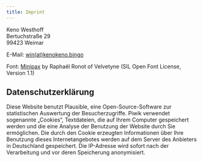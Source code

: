 ```yaml
---
title: Imprint
---
```


Keno Westhoff  
Bertuchstraße 29  
99423 Weimar

E-Mail: [win(at)kenokeno.bingo](mailto:win@kenokeno.bingo)  

Font: [Minipax](http://velvetyne.fr/fonts/minipax/) by Raphaël Ronot of Velvetyne (SIL Open Font License, Version 1.1)

## Datenschutzerklärung

Diese Website benutzt Plausible, eine Open-Source-Software zur statistischen Auswertung der Besucherzugriffe. Piwik verwendet sogenannte „Cookies“, Textdateien, die auf Ihrem Computer gespeichert werden und die eine Analyse der Benutzung der Website durch Sie ermöglichen. Die durch den Cookie erzeugten Informationen über Ihre Benutzung dieses Internetangebotes werden auf dem Server des Anbieters in Deutschland gespeichert. Die IP-Adresse wird sofort nach der Verarbeitung und vor deren Speicherung anonymisiert.
